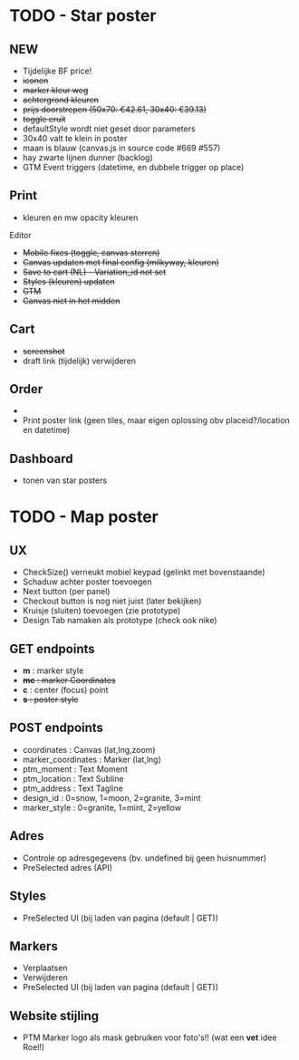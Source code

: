 # TODO - Star poster
NEW
---
- Tijdelijke BF price!
- ~~iconen~~
- ~~marker kleur weg~~
- ~~achtergrond kleuren~~
- ~~prijs doorstrepen (50x70: €42.61, 30x40: €39.13)~~
- ~~toggle eruit~~
- defaultStyle wordt niet geset door parameters
- 30x40 valt te klein in poster
- maan is blauw (canvas.js in source code #669 #557)
- hay zwarte lijnen dunner (backlog)
- GTM Event triggers (datetime, en dubbele trigger op place)

Print
---
- kleuren en mw opacity kleuren

Editor
- ~~Mobile fixes (toggle, canvas sterren)~~
- ~~Canvas updaten met final config (milkyway, kleuren)~~
- ~~Save to cart (NL) - Variation_id not set~~
- ~~Styles (kleuren) updaten~~
- ~~GTM~~
- ~~Canvas niet in het midden~~

Cart
---
- ~~screenshot~~
- draft link (tijdelijk) verwijderen

Order
---
- 
- Print poster link (geen tiles, maar eigen oplossing obv placeid?/location en datetime)



Dashboard
---
- tonen van star posters

# TODO - Map poster

UX
---
- CheckSize() verneukt mobiel keypad (gelinkt met bovenstaande)
- Schaduw achter poster toevoegen
- Next button (per panel)
- Checkout button is nog niet juist (later bekijken)
- Kruisje (sluiten) toevoegen (zie prototype)
- Design Tab namaken als prototype (check ook nike)

GET endpoints
-------------
- **m** : marker style
- ~~**mc** : marker Coordinates~~
- **c** : center (focus) point
- ~~**s** : poster style~~

POST endpoints
--------------
- coordinates : Canvas (lat,lng,zoom)
- marker_coordinates : Marker (lat,lng)
- ptm_moment : Text Moment 
- ptm_location : Text Subline
- ptm_address : Text Tagline
- design_id : 0=snow, 1=moon, 2=granite, 3=mint
- marker_style : 0=granite, 1=mint, 2=yellow

Adres
-----
- Controle op adresgegevens (bv. undefined bij geen huisnummer)
- PreSelected adres (API)

Styles
------
- PreSelected UI (bij laden van pagina (default | GET))

Markers
-------
- Verplaatsen
- Verwijderen
- PreSelected UI (bij laden van pagina (default | GET))

Website stijling
-----
- PTM Marker logo als mask gebruiken voor foto's!! (wat een **vet** idee Roel!)